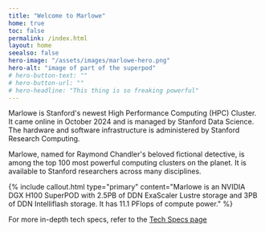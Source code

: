 ```yaml
---
title: "Welcome to Marlowe"
home: true
toc: false
permalink: /index.html
layout: home
seealso: false
hero-image: "/assets/images/marlowe-hero.png"
hero-alt: "image of part of the superpod"
# hero-button-text: ""
# hero-button-url: ""
# hero-headline: "This thing is so freaking powerful"
---
```



Marlowe is Stanford's newest High Performance Computing (HPC)
Cluster. It came online in October 2024 and is managed by Stanford
Data Science. The hardware and software infrastructure is administered
by Stanford Research Computing.

Marlowe, named for Raymond Chandler's beloved fictional detective, is among the top 100 most powerful computing clusters on the planet. It is available to Stanford researchers across many disciplines. 

{% include callout.html type="primary" content="Marlowe is an NVIDIA DGX H100 SuperPOD with 2.5PB of DDN ExaScaler Lustre storage and 3PB of DDN Intelliflash storage. It has 11.1 PFlops of compute power." %}


For more in-depth tech specs, refer to the [Tech Specs page](./specs)
